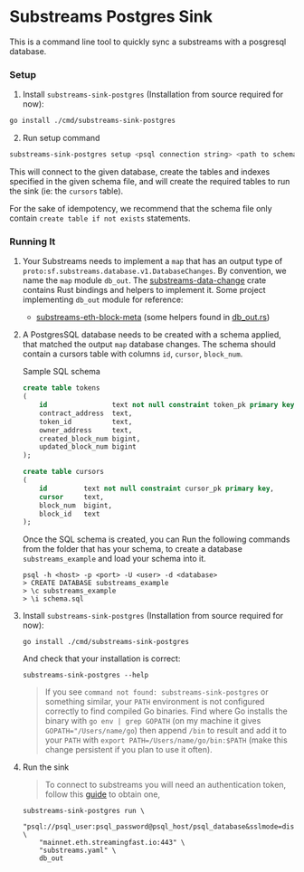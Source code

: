 # Substreams Postgres Sink

This is a command line tool to quickly sync a substreams with a posgresql database.

### Setup

1. Install `substreams-sink-postgres` (Installation from source required for now):

 ```bash
 go install ./cmd/substreams-sink-postgres
 ```

2. Run setup command

```bash
substreams-sink-postgres setup <psql connection string> <path to schema file>
```

This will connect to the given database, create the tables and indexes specified in the given schema file, and will create the required tables to run the sink (ie: the `cursors` table).

For the sake of idempotency, we recommend that the schema file only contain `create table if not exists` statements.

### Running It

1. Your Substreams needs to implement a `map` that has an output type of `proto:sf.substreams.database.v1.DatabaseChanges`.
By convention, we name the `map` module `db_out`. The [substreams-data-change](https://github.com/streamingfast/substreams-database-change) crate contains Rust bindings and helpers to implement it. Some project implementing `db_out` module for reference:

    * [substreams-eth-block-meta](https://github.com/streamingfast/substreams-eth-block-meta/blob/master/src/lib.rs#L35) (some helpers found in [db_out.rs](https://github.com/streamingfast/substreams-eth-block-meta/blob/master/src/db_out.rs#L6))

1. A PostgresSQL database needs to be created with a schema applied, that matched the output `map` database changes. The
schema should contain a cursors table with columns `id`, `cursor`, `block_num`.

    Sample SQL schema

    ```sql
    create table tokens
    (
        id                text not null constraint token_pk primary key,
        contract_address  text,
        token_id          text,
        owner_address     text,
        created_block_num bigint,
        updated_block_num bigint
    );

    create table cursors
    (
        id         text not null constraint cursor_pk primary key,
        cursor     text,
        block_num  bigint,
        block_id   text
    );
    ```

    Once the SQL schema is created, you can Run the following commands from the folder that has your schema, to create
    a database `substreams_example` and load your schema into it.

    ```shell
    psql -h <host> -p <port> -U <user> -d <database>
    > CREATE DATABASE substreams_example
    > \c substreams_example
    > \i schema.sql
    ```

1. Install `substreams-sink-postgres` (Installation from source required for now):

    ```
    go install ./cmd/substreams-sink-postgres
    ```

    And check that your installation is correct:

    ```
    substreams-sink-postgres --help
    ```

    > If you see `command not found: substreams-sink-postgres` or something similar, your `PATH` environment is not configured correctly to find compiled Go binaries. Find where Go installs the binary with `go env | grep GOPATH` (on my machine it gives `GOPATH="/Users/name/go`) then append `/bin` to result and add it to your `PATH` with `export PATH=/Users/name/go/bin:$PATH` (make this change persistent if you plan to use it often).

1. Run the sink

    > To connect to substreams you will need an authentication token, follow this [guide](https://substreams.streamingfast.io/reference-and-specs/authentication) to obtain one,

    ```shell
    substreams-sink-postgres run \
        "psql://psql_user:psql_password@psql_host/psql_database&sslmode=disable" \
        "mainnet.eth.streamingfast.io:443" \
        "substreams.yaml" \
        db_out
    ```



